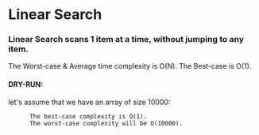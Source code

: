 # Linear Search

### Linear Search scans 1 item at a time, without jumping to any item.
The Worst-case & Average time complexity is O(N).
The Best-case is O(1).

#### DRY-RUN:
let's assume that we have an array of size 10000:

          The best-case complexity is O(1).
          The worst-case complexity will be O(10000).
